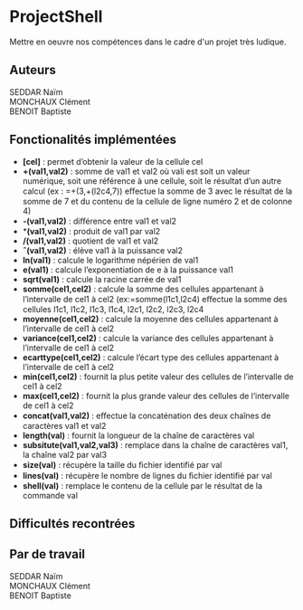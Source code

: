 # ProjectShell

Mettre en oeuvre nos compétences dans le cadre d'un projet très ludique.

## Auteurs

SEDDAR Naïm</br>
MONCHAUX Clément</br>
BENOIT Baptiste</br>

## Fonctionalités implémentées
- **[cel]** : permet d’obtenir la valeur de la cellule cel
- **+(val1,val2)** : somme de val1 et val2 où vali est soit un valeur numérique, soit une référence à une cellule, soit le résultat d’un autre calcul (ex : =+(3,+(l2c4,7)) eﬀectue la somme de 3 avec le résultat de la somme de 7 et du contenu de la cellule de ligne numéro 2 et de colonne 4)
- **-(val1,val2)** : diﬀérence entre val1 et val2 
- ***(val1,val2)** : produit de val1 par val2 
- **/(val1,val2)** : quotient de val1 et val2 
- **ˆ(val1,val2)** : élève val1 à la puissance val2 
- **ln(val1)** : calcule le logarithme népérien de val1 
- **e(val1)** : calcule l’exponentiation de e à la puissance val1 
- **sqrt(val1)** : calcule la racine carrée de val1 
- **somme(cel1,cel2)** : calcule la somme des cellules appartenant à l’intervalle de cel1 à cel2 (ex:=somme(l1c1,l2c4) eﬀectue la somme des cellules l1c1, l1c2, l1c3, l1c4, l2c1, l2c2, l2c3, l2c4
- **moyenne(cel1,cel2)** : calcule la moyenne des cellules appartenant à l’intervalle de cel1 à cel2 
- **variance(cel1,cel2)** : calcule la variance des cellules appartenant à l’intervalle de cel1 à cel2 
- **ecarttype(cel1,cel2)** : calcule l’écart type des cellules appartenant à l’intervalle de cel1 à cel2 
- **min(cel1,cel2)** : fournit la plus petite valeur des cellules de l’intervalle de cel1 à cel2 
- **max(cel1,cel2)** : fournit la plus grande valeur des cellules de l’intervalle de cel1 à cel2 
- **concat(val1,val2)** : eﬀectue la concaténation des deux chaînes de caractères val1 et val2 
- **length(val)** : fournit la longueur de la chaîne de caractères val
- **subsitute(val1,val2,val3)** : remplace dans la chaîne de caractères val1, la chaîne val2 par val3 
- **size(val)** : récupère la taille du ﬁchier identiﬁé par val
- **lines(val)** : récupère le nombre de lignes du ﬁchier identiﬁé par val
- **shell(val)** : remplace le contenu de la cellule par le résultat de la commande val

## Difficultés recontrées

## Par de travail
SEDDAR Naïm</br>
MONCHAUX Clément</br>
BENOIT Baptiste</br>